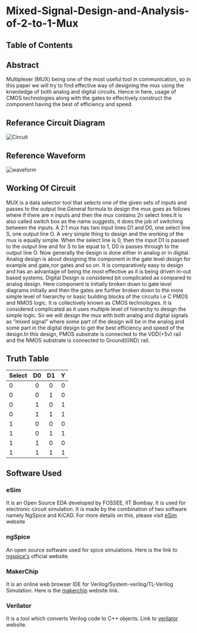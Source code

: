 # Mixed-Signal-Design-and-Analysis-of-2-to-1-Mux

## Table of Contents


## Abstract
Multiplexer (MUX) being one of the most useful tool in communication, so in this paper we will try to find effective way of designing the mux using the knwoledge of both analog and digital circuits. Hence in here, usage of CMOS technologies along with the gates to effectively construct the component having the best of efficiency and speed.

## Referance Circuit Diagram
![Circuit](https://user-images.githubusercontent.com/81183082/194605182-e6efa135-4861-49ff-9f33-aa42e57c436f.jpeg)

## Reference Waveform
![waveform](https://user-images.githubusercontent.com/81183082/194605761-ce7c08ba-de5b-4372-844d-9449b53a321b.jpeg)

## Working Of Circuit
MUX is a data selector tool that selects one of the given sets of inputs and passes to the output line.General formula to design the mux goes as follows where if there are n inputs and then the mux contains 2n select lines.It is also called switch box as the name suggests, it does the job of switching between the inputs. A 2:1 mux has two input lines D1 and D0, one select line S, one output line O. A very simple thing to design and the working of the mux is equally simple. When the select line is 0, then the input D1 is passed to the output line and for S to be equal to 1, D0 is passes through to the output line O. Now generally the design is done either in analog or in digital. 
Analog design is about designing the component in the gate level design for example and gate,nor gates and so on. It is comparatively easy to design and has an advantage of being the most effective as it is being driven in-out based systems. Digital Design is considered bit complicated as compared to analog design. Here component is initially broken down to gate level diagrams initially and then the gates are further broken down to the more simple level of hierarchy or basic building blocks of the circuits i.e C PMOS and NMOS logic. It is collectively known as CMOS technologies. It is considered complicated as it uses multiple level of hierarchy to design the simple logic.
So we will design the mux with both analog and digital signals as ”mixed signal” where some part of the design will be in the analog and some part in the digital design to get the best efficiency and speed of the design.In this design, PMOS substrate is connected to the VDD(+5v) rail and the NMOS substrate is connected to Ground(GND) rail.

## Truth Table
| Select |   D0  |   D1  |  Y
| ------ | :---: | :---: | :---:
|    0   |   0   |   0   |  0   |
|    0   |   0   |   1   |  0   |
|    0   |   1   |   0   |  1   |
|    0   |   1   |   1   |  1   |
|    1   |   0   |   0   |  0   |
|    1   |   0   |   1   |  1   |
|    1   |   1   |   0   |  0   |
|    1   |   1   |   1   |  1   |

## Software Used 

### eSim
It is an Open Source EDA developed by FOSSEE, IIT Bombay. It is used for electronic circuit simulation. It is made by the combination of two software namely NgSpice and KiCAD. For more details on this, please visit [eSim](https://esim.fossee.in/home) website

### ngSpice
An open source software used for spice simulations. Here is the link to [ngspice's](http://ngspice.sourceforge.net/docs.html) official website.

### MakerChip
It is an online web browser IDE for Verilog/System-verilog/TL-Verilog Simulation. Here is the [makerchip](https://www.makerchip.com/) website link.

### Verilator
It is a tool which converts Verilog code to C++ objects. Link to [verilator](https://www.veripool.org/verilator/) website.
